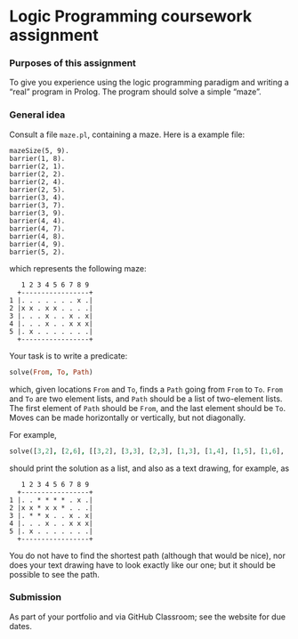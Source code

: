 # Logic Programming coursework assignment 

### Purposes of this assignment

To give you experience using the logic programming paradigm and writing a “real” program in Prolog. 
The program should solve a simple “maze”.

### General idea

Consult a file `maze.pl`, containing a maze. Here is a example file:

```
mazeSize(5, 9). 
barrier(1, 8). 
barrier(2, 1). 
barrier(2, 2). 
barrier(2, 4). 
barrier(2, 5). 
barrier(3, 4). 
barrier(3, 7). 
barrier(3, 9). 
barrier(4, 4). 
barrier(4, 7). 
barrier(4, 8). 
barrier(4, 9). 
barrier(5, 2).
```

which represents the following maze:

```
   1 2 3 4 5 6 7 8 9 
  +-----------------+ 
1 |. . . . . . . x .| 
2 |x x . x x . . . .| 
3 |. . . x . . x . x| 
4 |. . . x . . x x x| 
5 |. x . . . . . . .| 
  +-----------------+
```

Your task is to write a predicate:

```prolog
solve(From, To, Path)
```

which, given locations `From` and `To`, finds a `Path` going from `From` to `To`. 
`From` and `To` are two element lists, and `Path` should be a list of two-element lists. 
The first element of `Path` should be `From`, and the last element should be `To`. 
Moves can be made horizontally or vertically, but not diagonally.

For example,

```prolog
solve([3,2], [2,6], [[3,2], [3,3], [2,3], [1,3], [1,4], [1,5], [1,6], [2,6]]).
```

should print the solution as a list, and also as a text drawing, for example, as

```
   1 2 3 4 5 6 7 8 9 
  +-----------------+ 
1 |. . * * * * . x .| 
2 |x x * x x * . . .| 
3 |. * * x . . x . x| 
4 |. . . x . . x x x| 
5 |. x . . . . . . .| 
  +-----------------+
```

You do not have to find the shortest path (although that would be nice), nor does your text drawing have to look exactly like our one; 
but it should be possible to see the path.

### Submission

As part of your portfolio and via GitHub Classroom; see the website for due dates.